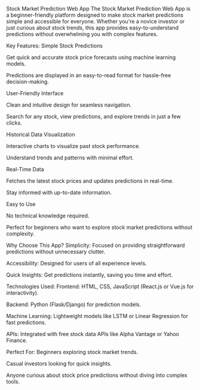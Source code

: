 Stock Market Prediction Web App
The Stock Market Prediction Web App is a beginner-friendly platform designed to make stock market predictions simple and accessible for everyone. Whether you're a novice investor or just curious about stock trends, this app provides easy-to-understand predictions without overwhelming you with complex features.

Key Features:
Simple Stock Predictions

Get quick and accurate stock price forecasts using machine learning models.

Predictions are displayed in an easy-to-read format for hassle-free decision-making.

User-Friendly Interface

Clean and intuitive design for seamless navigation.

Search for any stock, view predictions, and explore trends in just a few clicks.

Historical Data Visualization

Interactive charts to visualize past stock performance.

Understand trends and patterns with minimal effort.

Real-Time Data

Fetches the latest stock prices and updates predictions in real-time.

Stay informed with up-to-date information.

Easy to Use

No technical knowledge required.

Perfect for beginners who want to explore stock market predictions without complexity.

Why Choose This App?
Simplicity: Focused on providing straightforward predictions without unnecessary clutter.

Accessibility: Designed for users of all experience levels.

Quick Insights: Get predictions instantly, saving you time and effort.

Technologies Used:
Frontend: HTML, CSS, JavaScript (React.js or Vue.js for interactivity).

Backend: Python (Flask/Django) for prediction models.

Machine Learning: Lightweight models like LSTM or Linear Regression for fast predictions.

APIs: Integrated with free stock data APIs like Alpha Vantage or Yahoo Finance.

Perfect For:
Beginners exploring stock market trends.

Casual investors looking for quick insights.

Anyone curious about stock price predictions without diving into complex tools.


